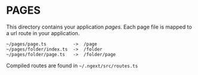 # PAGES

This directory contains your application *pages*.
Each page file is mapped to a url route in your application.

```
~/pages/page.ts          ->  /page
~/pages/folder/index.ts  ->  /folder
~/pages/folder/page.ts   ->  /folder/page
```

Compiled routes are found in `~/.ngext/src/routes.ts`
